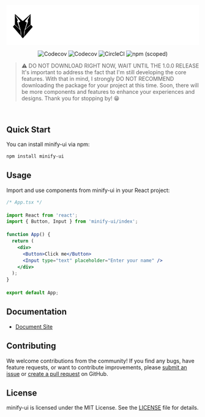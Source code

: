 <p align="center" height="370">
<img align="center" src="https://raw.githubusercontent.com/Guilherme-Ciano/minify-ui/main/src/stories/assets/Logos/Brand%20_White.png">
</p>

<p align="center">
<img alt="Codecov" src="https://img.shields.io/npm/dw/minify-ui?style=for-the-badge&labelColor=000000">
<img alt="Codecov" src="https://img.shields.io/github/commit-activity/w/Guilherme-Ciano/minify-ui?style=for-the-badge&labelColor=000000">
<img alt="CircleCI" src="https://img.shields.io/github/actions/workflow/status/Guilherme-Ciano/minify-ui/publish.yml?style=for-the-badge&labelColor=000000">
<img alt="npm (scoped)" src="https://img.shields.io/npm/v/minify-ui?style=for-the-badge&labelColor=000000">
</p>

> ⚠️ DO NOT DOWNLOAD RIGHT NOW, WAIT UNTIL THE 1.0.0 RELEASE
> <br />
> It's important to address the fact that I'm still developing the core features. With that in mind, I strongly DO NOT RECOMMEND downloading the package for your project at this time. Soon, there will be more components and features to enhance your experiences and designs. Thank you for stopping by! 😁

<br/>

## Quick Start

You can install minify-ui via npm:

```bash
npm install minify-ui
```

## Usage

Import and use components from minify-ui in your React project:

```jsx
/* App.tsx */

import React from 'react';
import { Button, Input } from 'minify-ui/index';

function App() {
  return (
    <div>
      <Button>Click me</Button>
      <Input type="text" placeholder="Enter your name" />
    </div>
  );
}

export default App;
```

## Documentation

- [Document Site](https://minify-ui.vercel.app/)

## Contributing

We welcome contributions from the community! If you find any bugs, have feature requests, or want to contribute improvements, please [submit an issue](https://github.com/Guilherme-Ciano/minify-ui/issues) or [create a pull request](https://github.com/Guilherme-Ciano/minify-ui/pulls) on GitHub.

## License

minify-ui is licensed under the MIT License. See the [LICENSE](https://github.com/Guilherme-Ciano/minify-ui/blob/main/LICENSE) file for details.
